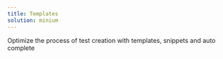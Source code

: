 ```yaml
---
title: Templates
solution: minium
---
```

Optimize the process of test creation with templates, snippets and auto complete